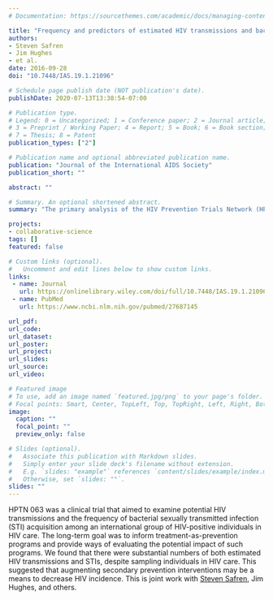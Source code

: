 ```yaml
---
# Documentation: https://sourcethemes.com/academic/docs/managing-content/

title: "Frequency and predictors of estimated HIV transmissions and bacterial STI acquisition among HIV‐positive patients in HIV care across three continents"
authors:
- Steven Safren
- Jim Hughes
- et al.
date: 2016-09-28
doi: "10.7448/IAS.19.1.21096"

# Schedule page publish date (NOT publication's date).
publishDate: 2020-07-13T13:38:54-07:00

# Publication type.
# Legend: 0 = Uncategorized; 1 = Conference paper; 2 = Journal article;
# 3 = Preprint / Working Paper; 4 = Report; 5 = Book; 6 = Book section;
# 7 = Thesis; 8 = Patent
publication_types: ["2"]

# Publication name and optional abbreviated publication name.
publication: "Journal of the International AIDS Society"
publication_short: ""

abstract: ""

# Summary. An optional shortened abstract.
summary: "The primary analysis of the HIV Prevention Trials Network (HPTN) 063 trial."

projects:
- collaborative-science
tags: []
featured: false

# Custom links (optional).
#   Uncomment and edit lines below to show custom links.
links:
 - name: Journal
   url: https://onlinelibrary.wiley.com/doi/full/10.7448/IAS.19.1.21096
 - name: PubMed
   url: https://www.ncbi.nlm.nih.gov/pubmed/27687145

url_pdf:
url_code:
url_dataset:
url_poster:
url_project:
url_slides:
url_source:
url_video:

# Featured image
# To use, add an image named `featured.jpg/png` to your page's folder.
# Focal points: Smart, Center, TopLeft, Top, TopRight, Left, Right, BottomLeft, Bottom, BottomRight.
image:
  caption: ""
  focal_point: ""
  preview_only: false

# Slides (optional).
#   Associate this publication with Markdown slides.
#   Simply enter your slide deck's filename without extension.
#   E.g. `slides: "example"` references `content/slides/example/index.md`.
#   Otherwise, set `slides: ""`.
slides: ""
---
```


HPTN 063 was a clinical trial that aimed to examine potential HIV
transmissions and the frequency of bacterial sexually transmitted
infection (STI) acquisition among an international group of HIV-positive
individuals in HIV care. The long-term goal was to inform
treatment-as-prevention programs and provide ways of evaluating the
potential impact of such programs. We found that there were substantial
numbers of both estimated HIV transmissions and STIs, despite sampling
individuals in HIV care. This suggested that augmenting secondary
prevention interventions may be a means to decrease HIV incidence. This
is joint work with [Steven
Safren](https://people.miami.edu/profile/sas436@miami.edu), Jim Hughes,
and others.
